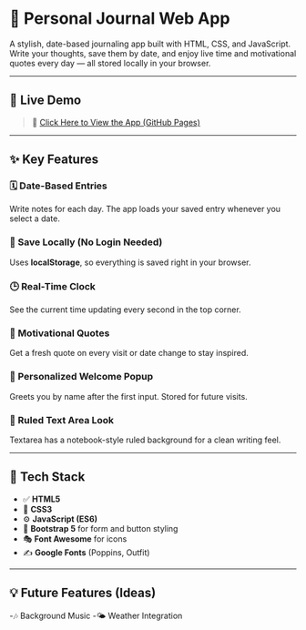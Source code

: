# 📓 Personal Journal Web App

A stylish, date-based journaling app built with HTML, CSS, and JavaScript. Write your thoughts, save them by date, and enjoy live time and motivational quotes every day — all stored locally in your browser.

---

## 🚀 Live Demo

> 🔗 [Click Here to View the App (GitHub Pages)](https://your-username.github.io/journal-web-app)  

---

## ✨ Key Features

### 🗓️ Date-Based Entries
Write notes for each day. The app loads your saved entry whenever you select a date.

### 💾 Save Locally (No Login Needed)
Uses **localStorage**, so everything is saved right in your browser.

### 🕒 Real-Time Clock
See the current time updating every second in the top corner.

### 💬 Motivational Quotes
Get a fresh quote on every visit or date change to stay inspired.

### 👋 Personalized Welcome Popup
Greets you by name after the first input. Stored for future visits.

### 📝 Ruled Text Area Look
Textarea has a notebook-style ruled background for a clean writing feel.

---

## 🧱 Tech Stack

- ✅ **HTML5**
- 🎨 **CSS3**
- ⚙️ **JavaScript (ES6)**
- 🧰 **Bootstrap 5** for form and button styling
- 🎭 **Font Awesome** for icons
- ✍️ **Google Fonts** (Poppins, Outfit)


---


## 💡 Future Features (Ideas)

-🎶 Background Music 
-🌤️ Weather Integration

